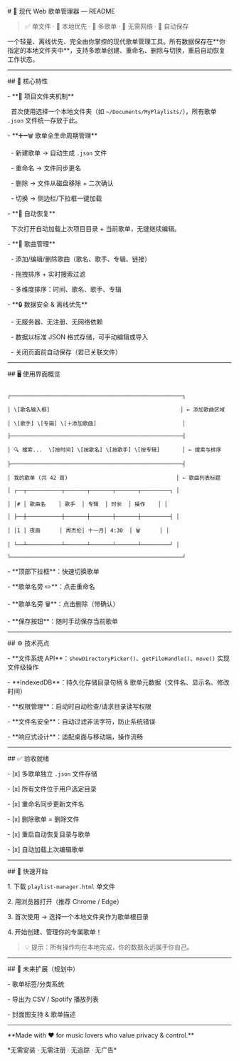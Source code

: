\# 🎵 现代 Web 歌单管理器 — README



> ✅ 单文件 · 📁 本地优先 · 🔄 多歌单 · 🚫 无需网络 · 💾 自动保存



一个轻量、离线优先、完全由你掌控的现代歌单管理工具。所有数据保存在\*\*你指定的本地文件夹中\*\*，支持多歌单创建、重命名、删除与切换，重启自动恢复工作状态。



---



\## 🌟 核心特性



\- \*\*📁 项目文件夹机制\*\*  

&nbsp; 首次使用选择一个本地文件夹（如 `~/Documents/MyPlaylists/`），所有歌单 `.json` 文件统一存放于此。



\- \*\*➕➖🗑️ 歌单全生命周期管理\*\*  

&nbsp; - 新建歌单 → 自动生成 `.json` 文件  

&nbsp; - 重命名 → 文件同步更名  

&nbsp; - 删除 → 文件从磁盘移除 + 二次确认  

&nbsp; - 切换 → 侧边栏/下拉框一键加载



\- \*\*💾 自动恢复\*\*  

&nbsp; 下次打开自动加载上次项目目录 + 当前歌单，无缝继续编辑。



\- \*\*🎵 歌曲管理\*\*  

&nbsp; - 添加/编辑/删除歌曲（歌名、歌手、专辑、链接）  

&nbsp; - 拖拽排序 + 实时搜索过滤  

&nbsp; - 多维度排序：时间、歌名、歌手、专辑



\- \*\*🔒 数据安全 \& 离线优先\*\*  

&nbsp; - 无服务器、无注册、无网络依赖  

&nbsp; - 数据以标准 JSON 格式存储，可手动编辑或导入  

&nbsp; - 关闭页面前自动保存（若已关联文件）



---



\## 🖥️ 使用界面概览



```

┌──────────────────────────────────────────────────────┐

│ \[歌名输入框]                                         │ ← 添加歌曲区域

│ \[歌手] \[专辑] \[＋添加歌曲]                           │

├──────────────────────────────────────────────────────┤

│ 🔍 搜索...  \[按时间] \[按歌名] \[按歌手] \[按专辑]       │ ← 搜索与排序

├──────────────────────────────────────────────────────┤

│ 我的歌单 (共 42 首)                                  │ ← 歌曲列表标题

│ ┌──┬───────────┬───────┬───────┬───────┬─────────┐ │

│ │# │ 歌曲名    │ 歌手  │ 专辑  │ 时长  │ 操作    │ │

│ ├──┼───────────┼───────┼───────┼───────┼─────────┤ │

│ │1 │ 夜曲      │ 周杰伦│ 十一月│ 4:30  │ 🗑️      │ │

│ └──┴───────────┴───────┴───────┴───────┴─────────┘ │

└──────────────────────────────────────────────────────┘

```



\- \*\*顶部下拉框\*\*：快速切换歌单  

\- \*\*歌单名旁 ✏️\*\*：点击重命名  

\- \*\*歌单名旁 🗑️\*\*：点击删除（带确认）  

\- \*\*保存按钮\*\*：随时手动保存当前歌单



---



\## ⚙️ 技术亮点



\- \*\*文件系统 API\*\*：`showDirectoryPicker()`、`getFileHandle()`、`move()` 实现文件级操作

\- \*\*IndexedDB\*\*：持久化存储目录句柄 \& 歌单元数据（文件名、显示名、修改时间）

\- \*\*权限管理\*\*：启动时自动检查/请求目录读写权限

\- \*\*文件名安全\*\*：自动过滤非法字符，防止系统错误

\- \*\*响应式设计\*\*：适配桌面与移动端，操作流畅



---



\## ✅ 验收就绪



\- \[x] 多歌单独立 `.json` 文件存储  

\- \[x] 所有文件位于用户选定目录  

\- \[x] 重命名同步更新文件名  

\- \[x] 删除歌单 = 删除文件  

\- \[x] 重启自动恢复目录与歌单  

\- \[x] 自动加载上次编辑歌单



---



\## 🚀 快速开始



1\. 下载 `playlist-manager.html` 单文件

2\. 用浏览器打开（推荐 Chrome / Edge）

3\. 首次使用 → 选择一个本地文件夹作为歌单根目录

4\. 开始创建、管理你的专属歌单！



> 💡 提示：所有操作均在本地完成，你的数据永远属于你自己。



---



\## 🔮 未来扩展（规划中）



\- 歌单标签/分类系统

\- 导出为 CSV / Spotify 播放列表

\- 封面图支持 \& 歌单描述



---



\*\*Made with ❤️ for music lovers who value privacy \& control.\*\*  

\*无需安装 · 无需注册 · 无追踪 · 无广告\*


